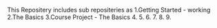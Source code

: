 This Repositery includes sub repositeries as
1.Getting Started - working
2.The Basics
3.Course Project - The Basics
4.
5.
6.
7.
8.
9.

